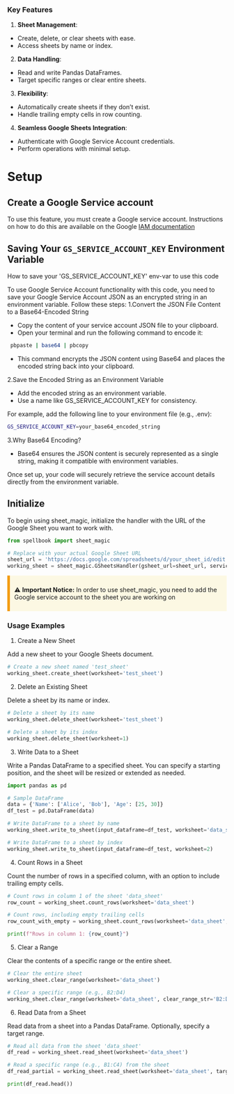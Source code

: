 ### Key Features

1. **Sheet Management**:
  * Create, delete, or clear sheets with ease.
  * Access sheets by name or index.
2. **Data Handling**:
  * Read and write Pandas DataFrames.
  * Target specific ranges or clear entire sheets.
3. **Flexibility**:
  * Automatically create sheets if they don’t exist.
  * Handle trailing empty cells in row counting.
4. **Seamless Google Sheets Integration**:
  * Authenticate with Google Service Account credentials.
  * Perform operations with minimal setup.

# Setup

## Create a Google Service account
To use this feature, you must create a Google service account. Instructions on how to do this are available on the Google [IAM documentation](https://cloud.google.com/iam/docs/service-accounts-create#iam-service-accounts-create-console)

## Saving Your `GS_SERVICE_ACCOUNT_KEY` Environment Variable
How to save your 'GS_SERVICE_ACCOUNT_KEY' env-var to use this code

To use Google Service Account functionality with this code, you need to save your Google Service Account JSON as an encrypted string in an environment variable. Follow these steps:
1.Convert the JSON File Content to a Base64-Encoded String
  * Copy the content of your service account JSON file to your clipboard.
  * Open your terminal and run the following command to encode it:
  ```bash
   pbpaste | base64 | pbcopy
  ```
  * This command encrypts the JSON content using Base64 and places the encoded string back into your clipboard.
 
2.Save the Encoded String as an Environment Variable
  * Add the encoded string as an environment variable.
  * Use a name like GS_SERVICE_ACCOUNT_KEY for consistency.

For example, add the following line to your environment file (e.g., .env):
```bash
GS_SERVICE_ACCOUNT_KEY=your_base64_encoded_string
```
3.Why Base64 Encoding?
  * Base64 ensures the JSON content is securely represented as a single string, making it compatible with environment variables.

Once set up, your code will securely retrieve the service account details directly from the environment variable.

## Initialize

To begin using sheet_magic, initialize the handler with the URL of the Google Sheet you want to work with.

```python
from spellbook import sheet_magic

# Replace with your actual Google Sheet URL
sheet_url = 'https://docs.google.com/spreadsheets/d/your_sheet_id/edit'
working_sheet = sheet_magic.GSheetsHandler(gsheet_url=sheet_url, service_account_name='my_google_service_account')
```

<div style="border-left: 6px solid #f39c12; padding: 10px; background-color: #fcf8e3;">

⚠️ **Important Notice:** In order to use sheet_magic, you need to add the Google service account to the sheet you are working on

</div>

### Usage Examples

1. Create a New Sheet

Add a new sheet to your Google Sheets document.
```python
# Create a new sheet named 'test_sheet'
working_sheet.create_sheet(worksheet='test_sheet')
```

2. Delete an Existing Sheet

Delete a sheet by its name or index.
```python
# Delete a sheet by its name
working_sheet.delete_sheet(worksheet='test_sheet')

# Delete a sheet by its index
working_sheet.delete_sheet(worksheet=1)
```

3. Write Data to a Sheet

Write a Pandas DataFrame to a specified sheet. You can specify a starting position, and the sheet will be resized or extended as needed.

```python
import pandas as pd

# Sample DataFrame
data = {'Name': ['Alice', 'Bob'], 'Age': [25, 30]}
df_test = pd.DataFrame(data)

# Write DataFrame to a sheet by name
working_sheet.write_to_sheet(input_dataframe=df_test, worksheet='data_sheet')

# Write DataFrame to a sheet by index
working_sheet.write_to_sheet(input_dataframe=df_test, worksheet=2)
```

4. Count Rows in a Sheet

Count the number of rows in a specified column, with an option to include trailing empty cells.
```python
# Count rows in column 1 of the sheet 'data_sheet'
row_count = working_sheet.count_rows(worksheet='data_sheet')

# Count rows, including empty trailing cells
row_count_with_empty = working_sheet.count_rows(worksheet='data_sheet', include_tailing_empty=True)

print(f"Rows in column 1: {row_count}")
```

5. Clear a Range

Clear the contents of a specific range or the entire sheet.
```python
# Clear the entire sheet
working_sheet.clear_range(worksheet='data_sheet')

# Clear a specific range (e.g., B2:D4)
working_sheet.clear_range(worksheet='data_sheet', clear_range_str='B2:D4')
```

6. Read Data from a Sheet

Read data from a sheet into a Pandas DataFrame. Optionally, specify a target range.
```python
# Read all data from the sheet 'data_sheet'
df_read = working_sheet.read_sheet(worksheet='data_sheet')

# Read a specific range (e.g., B1:C4) from the sheet
df_read_partial = working_sheet.read_sheet(worksheet='data_sheet', target_range_str='B1:C4')

print(df_read.head())
```
